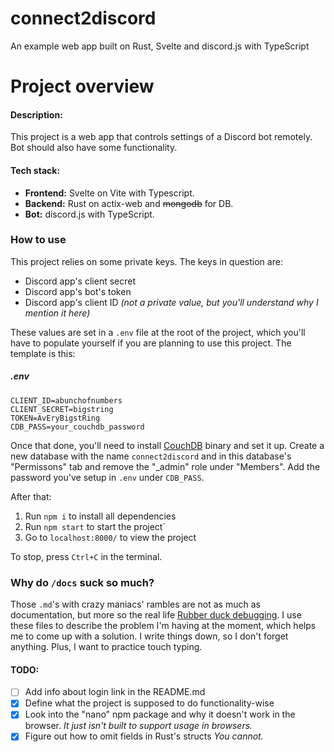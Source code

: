 # connect2discord
An example web app built on Rust, Svelte and discord.js with TypeScript
<br>
# Project overview
#### Description:
This project is a web app that controls settings of a Discord bot remotely. Bot should also have some functionality.

#### Tech stack:
- **Frontend:** Svelte on Vite with Typescript.
- **Backend:** Rust on actix-web and ~~mongodb~~ for DB.
- **Bot:** discord.js with TypeScript.

### How to use
This project relies on some private keys. The keys in question are:
- Discord app's client secret
- Discord app's bot's token
- Discord app's client ID *(not a private value, but you'll understand why I mention it here)*

These values are set in a `.env` file at the root of the project, which you'll have to populate yourself if you are planning to use this project. The template is this:

##### .env
```
CLIENT_ID=abunchofnumbers
CLIENT_SECRET=bigstring
TOKEN=AvEryBigstRing
CDB_PASS=your_couchdb_password
```

Once that done, you'll need to install [CouchDB](https://couchdb.apache.org/#download) binary and set it up. Create a new database with the name `connect2discord` and in this database's "Permissons" tab and remove the "\_admin" role under "Members". Add the password you've setup in `.env` under `CDB_PASS`.

After that:
1. Run `npm i` to install all dependencies
2. Run `npm start` to start the project`
3. Go to `localhost:8000/` to view the project

To stop, press `Ctrl+C` in the terminal.

### Why do `/docs` suck so much?
Those `.md`'s with crazy maniacs' rambles are not as much as documentation, but more so the real life [Rubber duck debugging](https://en.wikipedia.org/wiki/Rubber_duck_debugging). I use these files to describe the problem I'm having at the moment, which helps me to come up with a solution. I write things down, so I don't forget anything. Plus, I want to practice touch typing.

#### TODO:
- [ ] Add info about login link in the README.md
- [x] Define what the project is supposed to do functionality-wise
- [x] Look into the "nano" npm package and why it doesn't work in the browser.
		*It just isn't built to support usage in browsers.*
- [x] Figure out how to omit fields in Rust's structs
        *You cannot.*
